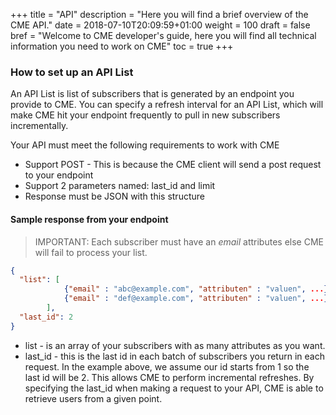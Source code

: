 +++
title = "API"
description = "Here you will find a brief overview of the CME API."
date = 2018-07-10T20:09:59+01:00
weight = 100
draft = false
bref = "Welcome to CME developer's guide, here you will find all technical information you need to work on CME"
toc = true
+++

### How to set up an API List

An API List is list of subscribers that is generated by an endpoint you provide to CME. You can specify a refresh interval for an API List, which will make CME hit your endpoint frequently to pull in new subscribers incrementally.

Your API must meet the following requirements to work with CME

- Support POST - This is because the CME client will send a post request to your endpoint
- Support 2 parameters named: last_id and limit
- Response must be JSON with this structure

#### Sample response from your endpoint

> IMPORTANT: Each subscriber must have an _email_ attributes else CME will fail to process your list.

```json
{
  "list": [
            {"email" : "abc@example.com", "attributen" : "valuen", ...},
            {"email" : "def@example.com", "attributen" : "valuen", ...},
        ],
  "last_id": 2
}
```

- list - is an array of your subscribers with as many attributes as you want.
- last_id - this is the last id in each batch of subscribers you return in each request. In the example above, we assume our id starts from 1 so the last id will be 2. This allows CME to perform incremental refreshes. By specifying the last_id when making a request to your API, CME is able to retrieve users from a given point.
